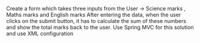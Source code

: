  Create a form which takes three inputs from the User -&gt; Science marks , Maths marks and
English marks
After entering the data, when the user clicks on the submit button, it has to calculate the sum of
these numbers and show the total marks back to the user.
Use Spring MVC for this solution and use XML configuration
